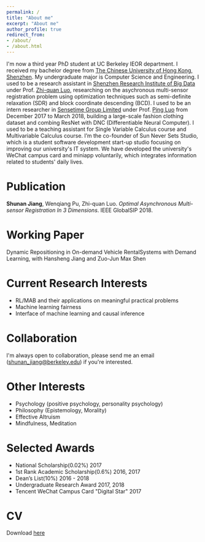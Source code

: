 ```yaml
---
permalink: /
title: "About me"
excerpt: "About me"
author_profile: true
redirect_from:
- /about/
- /about.html
---
```


I'm now a third year PhD student at UC Berkeley IEOR department. I received my bachelor degree from [The Chinese University of Hong Kong, Shenzhen](http://www.cuhk.edu.cn/en). My undergraduate major is Computer Science and Engineering. I used to be a research assistant in [Shenzhen Research Institute of Big Data](http://www.sribd.cn/index.php/en/) under Prof. [Zhi-quan Luo](https://scholar.google.com/citations?user=dW3gcXoAAAAJ&hl=zh-CN), researching on the asychronous multi-sensor registration problem using optimization techniques such as semi-definite relaxation (SDR) and block coordinate descending (BCD). I used to be an intern researcher in [Sensetime Group Limited](https://www.sensetime.com/) under Prof. [Ping Luo](https://scholar.google.com.hk/citations?user=aXdjxb4AAAAJ&hl=zh-CN) from December 2017 to March 2018, building a large-scale fashion clothing dataset and combing ResNet with DNC (Differentiable Neural Computer). I used to be a teaching assistant for Single Variable Calculus course and Multivariable Calculus course. I’m the co-founder of Sun Never Sets Studio, which is a student software development start-up studio focusing on improving our university's IT system. We have developed the university's WeChat campus card and miniapp voluntarily, which integrates information related to students' daily lives.

# Publication
**Shunan Jiang**, Wenqiang Pu, Zhi-quan Luo. *Optimal Asynchronous Multi-sensor Registration In 3 Dimensions*. IEEE GlobalSIP 2018.

# Working Paper
Dynamic Repositioning in On-demand Vehicle RentalSystems with Demand Learning, with Hansheng Jiang and Zuo-Jun Max Shen

# Current Research Interests
* RL/MAB and their applications on meaningful practical problems
* Machine learning fairness
* Interface of machine learning and causal inference

# Collaboration
I'm always open to collaboration, please send me an email (shunan_jiang@berkeley.edu) if you're interested.

# Other Interests
* Psychology (positive psychology, personality psychology)
* Philosophy (Epistemology, Morality)
* Effective Altruism 
* Mindfulness, Meditation

# Selected Awards
* National Scholarship(0.02%)   2017
* 1st Rank Academic Scholarship(0.6%)   2016, 2017
* Dean’s List(10%)   2016 - 2018
* Undergraduate Research Award   2017, 2018
* Tencent WeChat Campus Card "Digital Star"   2017

# CV
Download [here](https://shunanjiang.github.io/files/CV_shunan.pdf)
